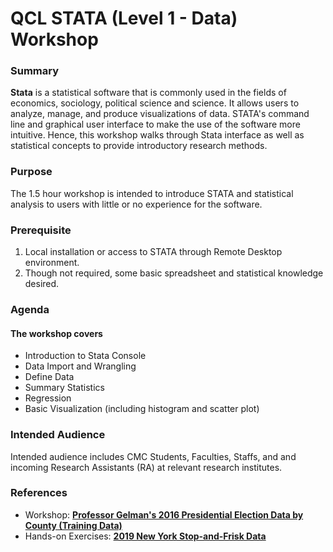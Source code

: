 # **QCL STATA (Level 1 - Data) Workshop**

### Summary

**Stata** is a statistical software that is commonly used in the fields of economics, sociology, political science and science.  It allows users to analyze, manage, and produce visualizations of data. STATA's command line and graphical user interface to make the use of the software more intuitive. Hence, this workshop walks through Stata interface as well as statistical concepts to provide introductory research methods.
 
### Purpose

The 1.5 hour workshop is intended to introduce STATA and statistical analysis to users with little or no experience for the software.

### Prerequisite
1. Local installation or access to STATA through Remote Desktop environment. 
1. Though not required, some basic spreadsheet and statistical knowledge desired.

### Agenda

#### The workshop covers
* Introduction to Stata Console
* Data Import and Wrangling
* Define Data
* Summary Statistics
* Regression
* Basic Visualization (including histogram and scatter plot)

### Intended Audience
Intended audience includes CMC Students, Faculties, Staffs, and and incoming Research Assistants (RA) at relevant research institutes.

### References
* Workshop: [**Professor Gelman's 2016 Presidential Election Data by County (Training Data)**](https://github.com/mgelman/data/blob/master/train.csv)
* Hands-on Exercises: [**2019 New York Stop-and-Frisk Data**](https://www.nyclu.org/en/stop-and-frisk-Data)
